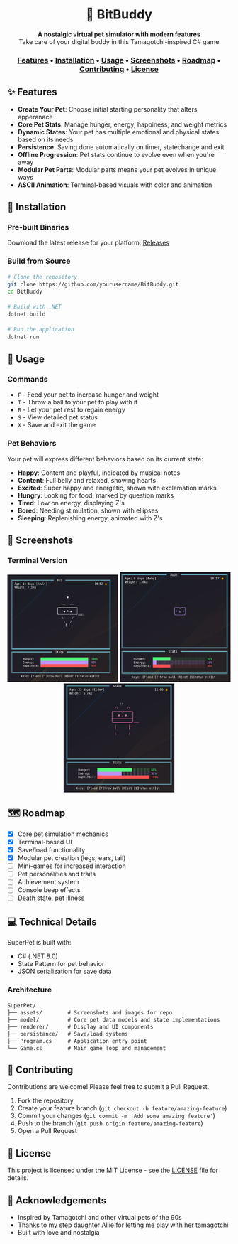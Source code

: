 <div align="center">
  <h1>🐾 BitBuddy</h1>
</div>

<div align="center">
  <strong>A nostalgic virtual pet simulator with modern features</strong><br>
  Take care of your digital buddy in this Tamagotchi-inspired C# game
</div>

<div align="center">
  <h3>
    <a href="#features">Features</a> •
    <a href="#installation">Installation</a> •
    <a href="#usage">Usage</a> •
    <a href="#screenshots">Screenshots</a> •
    <a href="#roadmap">Roadmap</a> •
    <a href="#contributing">Contributing</a> •
    <a href="#license">License</a>
  </h3>
</div>

## ✨ Features

- **Create Your Pet**: Choose initial starting personality that alters apperanace
- **Core Pet Stats**: Manage hunger, energy, happiness, and weight metrics
- **Dynamic States**: Your pet has multiple emotional and physical states based on its needs
- **Persistence**: Saving done automatically on timer, statechange and exit
- **Offline Progression**: Pet stats continue to evolve even when you're away
- **Modular Pet Parts**: Modular parts means your pet evolves in unique ways
- **ASCII Animation**: Terminal-based visuals with color and animation

## 🚀 Installation

### Pre-built Binaries

Download the latest release for your platform: [Releases](https://github.com/archebus/BitBuddy/releases/latest)

### Build from Source

```bash
# Clone the repository
git clone https://github.com/yourusername/BitBuddy.git
cd BitBuddy

# Build with .NET
dotnet build

# Run the application
dotnet run
```

## 📝 Usage

### Commands

- `F` - Feed your pet to increase hunger and weight
- `T` - Throw a ball to your pet to play with it
- `R` - Let your pet rest to regain energy
- `S` - View detailed pet status
- `X` - Save and exit the game

### Pet Behaviors

Your pet will express different behaviors based on its current state:

- **Happy**: Content and playful, indicated by musical notes
- **Content**: Full belly and relaxed, showing hearts
- **Excited**: Super happy and energetic, shown with exclamation marks
- **Hungry**: Looking for food, marked by question marks
- **Tired**: Low on energy, displaying Z's
- **Bored**: Needing stimulation, shown with ellipses
- **Sleeping**: Replenishing energy, animated with Z's

## 📸 Screenshots

### Terminal Version
<div align="center">
  <img src="assets/screen_1.png" alt="Boi" width="250">
  <img src="assets/screen_2.png" alt="Dude" width="250">
  <img src="assets/screen_3.png" alt="Steve" width="250">
</div>

## 🗺️ Roadmap

- [x] Core pet simulation mechanics
- [x] Terminal-based UI
- [x] Save/load functionality
- [x] Modular pet creation (legs, ears, tail)
- [ ] Mini-games for increased interaction
- [ ] Pet personalities and traits
- [ ] Achievement system
- [ ] Console beep effects
- [ ] Death state, pet illness

## 💻 Technical Details

SuperPet is built with:
- C# (.NET 8.0)
- State Pattern for pet behavior
- JSON serialization for save data

### Architecture

```
SuperPet/
├── assets/        # Screenshots and images for repo
├── model/         # Core pet data models and state implementations
├── renderer/      # Display and UI components
├── persistance/   # Save/load systems
├── Program.cs     # Application entry point
└── Game.cs        # Main game loop and management
```

## 🤝 Contributing

Contributions are welcome! Please feel free to submit a Pull Request.

1. Fork the repository
2. Create your feature branch (`git checkout -b feature/amazing-feature`)
3. Commit your changes (`git commit -m 'Add some amazing feature'`)
4. Push to the branch (`git push origin feature/amazing-feature`)
5. Open a Pull Request

## 📄 License

This project is licensed under the MIT License - see the [LICENSE](LICENSE) file for details.

## 🙏 Acknowledgements

- Inspired by Tamagotchi and other virtual pets of the 90s
- Thanks to my step daughter Allie for letting me play with her tamagotchi
- Built with love and nostalgia
